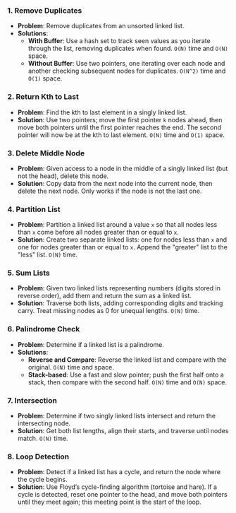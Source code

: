 ### 1. Remove Duplicates
   - **Problem**: Remove duplicates from an unsorted linked list.
   - **Solutions**:
     - **With Buffer**: Use a hash set to track seen values as you iterate through the list, removing duplicates when found. `O(N)` time and `O(N)` space.
     - **Without Buffer**: Use two pointers, one iterating over each node and another checking subsequent nodes for duplicates. `O(N^2)` time and `O(1)` space.

### 2. Return Kth to Last
   - **Problem**: Find the kth to last element in a singly linked list.
   - **Solution**: Use two pointers; move the first pointer `k` nodes ahead, then move both pointers until the first pointer reaches the end. The second pointer will now be at the kth to last element. `O(N)` time and `O(1)` space.

### 3. Delete Middle Node
   - **Problem**: Given access to a node in the middle of a singly linked list (but not the head), delete this node.
   - **Solution**: Copy data from the next node into the current node, then delete the next node. Only works if the node is not the last one.

### 4. Partition List
   - **Problem**: Partition a linked list around a value `x` so that all nodes less than `x` come before all nodes greater than or equal to `x`.
   - **Solution**: Create two separate linked lists: one for nodes less than `x` and one for nodes greater than or equal to `x`. Append the "greater" list to the "less" list. `O(N)` time.

### 5. Sum Lists
   - **Problem**: Given two linked lists representing numbers (digits stored in reverse order), add them and return the sum as a linked list.
   - **Solution**: Traverse both lists, adding corresponding digits and tracking carry. Treat missing nodes as 0 for unequal lengths. `O(N)` time.

### 6. Palindrome Check
   - **Problem**: Determine if a linked list is a palindrome.
   - **Solutions**:
     - **Reverse and Compare**: Reverse the linked list and compare with the original. `O(N)` time and space.
     - **Stack-based**: Use a fast and slow pointer; push the first half onto a stack, then compare with the second half. `O(N)` time and `O(N)` space.

### 7. Intersection
   - **Problem**: Determine if two singly linked lists intersect and return the intersecting node.
   - **Solution**: Get both list lengths, align their starts, and traverse until nodes match. `O(N)` time.

### 8. Loop Detection
   - **Problem**: Detect if a linked list has a cycle, and return the node where the cycle begins.
   - **Solution**: Use Floyd’s cycle-finding algorithm (tortoise and hare). If a cycle is detected, reset one pointer to the head, and move both pointers until they meet again; this meeting point is the start of the loop.